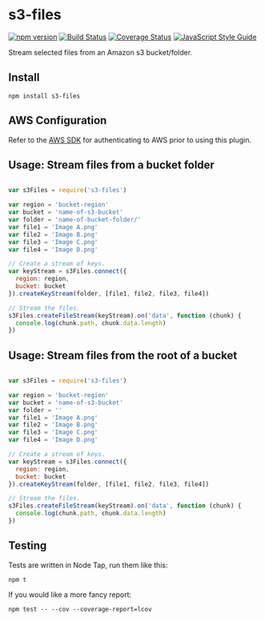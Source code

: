 # s3-files

[![npm version][npm-badge]][npm-url]
[![Build Status][travis-badge]][travis-url]
[![Coverage Status][coveralls-badge]][coveralls-url]
[![JavaScript Style Guide](https://img.shields.io/badge/code%20style-standard-brightgreen.svg)](http://standardjs.com/)


Stream selected files from an Amazon s3 bucket/folder.


## Install

```
npm install s3-files
```


## AWS Configuration

Refer to the [AWS SDK][aws-sdk-url] for authenticating to AWS prior to using this plugin.


## Usage: Stream files from a bucket folder

```javascript

var s3Files = require('s3-files')

var region = 'bucket-region'
var bucket = 'name-of-s3-bucket'
var folder = 'name-of-bucket-folder/'
var file1 = 'Image A.png'
var file2 = 'Image B.png'
var file3 = 'Image C.png'
var file4 = 'Image D.png'

// Create a stream of keys.
var keyStream = s3Files.connect({
  region: region,
  bucket: bucket
}).createKeyStream(folder, [file1, file2, file3, file4])

// Stream the files.
s3Files.createFileStream(keyStream).on('data', function (chunk) {
  console.log(chunk.path, chunk.data.length)
})
```

## Usage: Stream files from the root of a bucket

```javascript

var s3Files = require('s3-files')

var region = 'bucket-region'
var bucket = 'name-of-s3-bucket'
var folder = ''
var file1 = 'Image A.png'
var file2 = 'Image B.png'
var file3 = 'Image C.png'
var file4 = 'Image D.png'

// Create a stream of keys.
var keyStream = s3Files.connect({
  region: region,
  bucket: bucket
}).createKeyStream(folder, [file1, file2, file3, file4])

// Stream the files.
s3Files.createFileStream(keyStream).on('data', function (chunk) {
  console.log(chunk.path, chunk.data.length)
})
```



## Testing

Tests are written in Node Tap, run them like this:

```
npm t
```

If you would like a more fancy report:

```
npm test -- --cov --coverage-report=lcov
```


[aws-sdk-url]: http://docs.aws.amazon.com/AWSJavaScriptSDK/guide/node-configuring.html
[npm-badge]: https://badge.fury.io/js/s3-files.svg
[npm-url]: https://badge.fury.io/js/s3-files
[travis-badge]: https://travis-ci.org/orangewise/s3-files.svg?branch=master
[travis-url]: https://travis-ci.org/orangewise/s3-files
[coveralls-badge]: https://coveralls.io/repos/github/orangewise/s3-files/badge.svg?branch=master
[coveralls-url]: https://coveralls.io/github/orangewise/s3-files?branch=master
